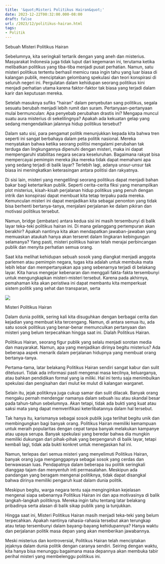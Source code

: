 ```yaml
---
title: '&quot;Misteri Politikus Hairan&quot;'
date: 2023-12-22T00:32:00.000-08:00
draft: false
url: /2023/12/politikus-hairan.html
tags: 
- Politik
---
```


  

Sebuah Misteri Politikus Hairan

  

Sebelumnya, kita seringkali tertarik dengan yang aneh dan misterius. Masyarakat Indonesia juga tidak luput dari kegemaran ini, terutama ketika melibatkan politikus yang tiba-tiba menjadi pusat perhatian. Namun, satu misteri politikus tertentu berhasil memicu rasa ingin tahu yang luar biasa di kalangan publik, menciptakan gelombang spekulasi dan teori konspirasi di seluruh negeri ini. Pergulatan dalam kehidupan seorang politikus kini menjadi perhatian utama karena faktor-faktor tak biasa yang terjadi dalam karir dan keputusan mereka.

  

Setelah masuknya sufiks "hairan" dalam penyebutan sang politikus, segala sesuatu berubah menjadi lebih rumit dan suram. Pertanyaan-pertanyaan mulai bermunculan: Apa penyebab perubahan drastis ini? Mengapa muncul suatu aura misterius di sekelilingnya? Apakah ada kekuatan gelap yang sedang mengendalikan jalannya hidup politikus tersebut?

  

Dalam satu sisi, para pengamat politik menunjukkan kepada kita bahwa tren seperti ini sangat berbahaya dalam peta politik nasional. Mereka menyatakan bahwa ketika seorang politisi mengalami perubahan tak terduga dan lingkungannya dipenuhi dengan misteri, maka ini dapat mempengaruhi stabilitas negara secara keseluruhan. Bagaimana rakyat bisa mempercayai pemimpin mereka jika mereka tidak dapat memahami apa yang sedang terjadi di balik layar? Terlebih lagi, adanya unsur-unsur tak biasa ini meningkatkan keterasingan antara politisi dan rakyatnya.

  

Di sisi lain, misteri yang mengelilingi seorang politikus dapat menjadi bahan bakar bagi ketertarikan publik. Seperti cerita-cerita fiksi yang menampilkan plot misterius, kisah-kisah perjalanan hidup politikus yang penuh dengan intrik dan konspirasi dapat membuat kita tetap terpaku pada mereka. Kemunculan misteri ini dapat menjadikan kita sebagai penonton yang tidak bisa berhenti bertanya-tanya, menjalani perjalanan ke dalam pikiran dan motivasi politikus tersebut.

  

Namun, bridge (jembatan) antara kedua sisi ini masih tersembunyi di balik layar teka-teki politikus hairan ini. Di mana gelanggang pertempuran akan berakhir? Apakah nantinya kita akan mendapatkan jawaban-jawaban yang memuaskan ataukah hanya akan terseret dalam lingkaran kebingungan selamanya? Yang pasti, misteri politikus hairan telah merajai perbincangan publik dan menyita perhatian semua orang.

  

Saat kita melihat kehidupan sebuah sosok yang diangkat menjadi anggota parlemen atau pemimpin negara, tugas kita adalah untuk membuka mata lebih lebar dan mempertanyakan apa yang sebenarnya terjadi di belakang layar. Kita harus mengejar kebenaran dan menggali fakta-fakta tersembunyi untuk mengungkapkan misteri-misteri tersebut. Karena pada akhirnya, pemahaman kita akan peristiwa ini dapat membantu kita memperkuat sistem politik yang sehat dan transparan, serta

  

![](https://sokmodotnet.files.wordpress.com/2018/05/ekonomi.png)

  

Misteri Politikus Hairan

  

Dalam dunia politik, sering kali kita disuguhkan dengan berbagai cerita dan kejadian yang membuat kita tercengang. Namun, di antara semua itu, ada satu sosok politikus yang benar-benar memunculkan pertanyaan dan misteri yang belum terpecahkan hingga saat ini. Dialah Politikus Hairan.

  

Politikus Hairan, seorang figur publik yang selalu menjadi sorotan media dan masyarakat. Namun, apa yang menjadikan dirinya begitu misterius? Ada beberapa aspek menarik dalam perjalanan hidupnya yang membuat orang bertanya-tanya.

  

Pertama-tama, latar belakang Politikus Hairan sendiri sangat kabur dan sulit ditelusuri. Tidak ada informasi pasti mengenai masa kecilnya, keluarganya, atau bahkan pendidikan formal yang ia miliki. Hal ini tentu saja menimbulkan spekulasi dan pengisahan dari mulut ke mulut di kalangan warganet.

  

Selain itu, jejak politiknya juga cukup samar dan sulit dilacak. Banyak orang mengaku pernah mendengar namanya dalam sebuah isu atau skandal besar pada tahun-tahun sebelumnya. Akan tetapi, tidak ada bukti yang kuat atau saksi mata yang dapat memverifikasi keterlibatannya dalam hal tersebut.

  

Tak hanya itu, karismanya sebagai sosok publik juga terlihat begitu unik dan membingungkan bagi banyak orang. Politikus Hairan memiliki kemampuan untuk meraih popularitas dengan cepat tanpa banyak melakukan kampanye atau upaya serupa. Banyak spekulasi yang beredar bahwa dia mungkin memiliki dukungan dari pihak-pihak yang berpengaruh di balik layar, tetapi kembali lagi, tidak ada bukti konkret untuk menegaskan hal ini.

  

Namun, terlepas dari semua misteri yang menyelimuti Politikus Hairan, banyak orang juga menganggapnya sebagai sosok yang cerdas dan berwawasan luas. Pendapatnya dalam beberapa isu politik seringkali dianggap tajam dan menyentuh inti permasalahan. Meskipun ada pandangan yang beragam mengenai politiknya, tidak dapat disangkal bahwa dirinya memiliki pengaruh kuat dalam dunia politik.

  

Meskipun begitu, warga negara tentu saja menginginkan kejelasan mengenai siapa sebenarnya Politikus Hairan ini dan apa motivasinya di balik langkah-langkah politiknya. Mereka ingin tahu tentang latar belakang pribadinya serta alasan di balik sikap publik yang ia tunjukkan.

  

Hingga saat ini, Misteri Politikus Hairan masih menjadi teka-teki yang belum terpecahkan. Apakah nantinya rahasia-rahasia tersebut akan terungkap atau tetap tersembunyi dalam bayang-bayang kehidupannya? Hanya waktu dan perjalanan politik masa depan yang akan memberikan jawabannya.

  

Meski misterius dan kontroversial, Politikus Hairan telah menciptakan jejaknya dalam dunia politik dengan caranya sendiri. Seiring dengan waktu, kita hanya bisa menunggu bagaimana masa depannya akan membuka tabir perihal misteri yang membelenggu politikus ini.